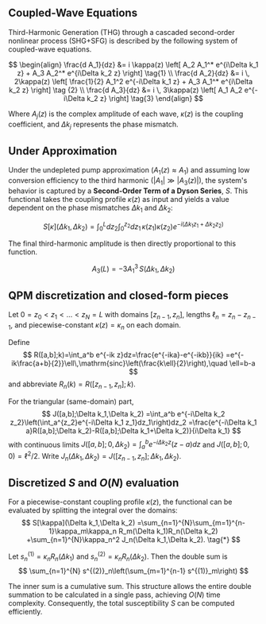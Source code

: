 ## Coupled-Wave Equations

Third-Harmonic Generation (THG) through a cascaded second-order nonlinear process (SHG+SFG) is described by the following system of coupled-wave equations.

$$
\begin{align}
\frac{d A_1}{dz} &= i \kappa(z) \left[ A_2 A_1^* e^{i\Delta k_1 z} + A_3 A_2^* e^{i\Delta k_2 z} \right] \tag{1} \\
\frac{d A_2}{dz} &= i \, 2\kappa(z) \left[ \frac{1}{2} A_1^2 e^{-i\Delta k_1 z} + A_3 A_1^* e^{i\Delta k_2 z} \right] \tag {2} \\
\frac{d A_3}{dz} &= i \, 3\kappa(z) \left[ A_1 A_2 e^{-i\Delta k_2 z} \right] \tag{3}
\end{align}
$$

Where $A_j(z)$ is the complex amplitude of each wave, $\kappa(z)$ is the coupling coefficient, and $\Delta k_j$ represents the phase mismatch.

## Under Approximation
Under the undepleted pump approximation ($A_1(z) \approx A_1$) and assuming low conversion efficiency to the third harmonic ($|A_1| \gg |A_3(z)|$), the system's behavior is captured by a **Second-Order Term of a Dyson Series**, $S$. This functional takes the coupling profile $\kappa(z)$ as input and yields a value dependent on the phase mismatches $\Delta k_1$ and $\Delta k_2$:

$$
S[\kappa](\Delta k_1, \Delta k_2) = \int_0^L dz_2 \int_0^{z_2} dz_1 \, \kappa(z_1) \kappa(z_2) e^{-i(\Delta k_1 z_1 + \Delta k_2 z_2)}
$$

The final third-harmonic amplitude is then directly proportional to this function.

$$
A_3(L) = -3 A_1^3 \, S(\Delta k_1, \Delta k_2)
$$

## QPM discretization and closed-form pieces

Let $0=z_0<z_1<\dots<z_N=L$ with domains $[z_{n-1},z_n]$, lengths $\ell_n=z_n-z_{n-1}$, and piecewise-constant $\kappa(z)=\kappa_n$ on each domain.

Define
$$
R([a,b];k)=\int_a^b e^{-ik z}dz=\frac{e^{-ika}-e^{-ikb}}{ik}
=e^{-ik\frac{a+b}{2}}\ell\,\mathrm{sinc}\left(\frac{k\ell}{2}\right),\quad \ell=b-a
$$
and abbreviate $R_n(k)=R([z_{n-1},z_n];k)$.

For the triangular (same-domain) part,
$$
J([a,b];\Delta k_1,\Delta k_2)
=\int_a^b e^{-i\Delta k_2 z_2}\left(\int_a^{z_2}e^{-i\Delta k_1 z_1}dz_1\right)dz_2
=\frac{e^{-i\Delta k_1 a}R([a,b];\Delta k_2)-R([a,b];\Delta k_1+\Delta k_2)}{i\Delta k_1}
$$
with continuous limits $J([a,b];0,\Delta k_2) = \int_a^b e^{-i\Delta k_2 z}(z-a)dz$ and $J([a,b];0,0)=\ell^2/2$.
Write $J_n(\Delta k_1,\Delta k_2)=J([z_{n-1},z_n];\Delta k_1,\Delta k_2)$.

## Discretized $S$ and $O(N)$ evaluation

For a piecewise-constant coupling profile $\kappa(z)$, the functional can be evaluated by splitting the integral over the domains:
$$
S[\kappa](\Delta k_1,\Delta k_2)
=\sum_{n=1}^{N}\sum_{m=1}^{n-1}\kappa_m\kappa_n R_m(\Delta k_1)R_n(\Delta k_2)
+\sum_{n=1}^{N}\kappa_n^2 J_n(\Delta k_1,\Delta k_2).
\tag{*}
$$

Let $s^{(1)}_n=\kappa_n R_n(\Delta k_1)$ and $s^{(2)}_n=\kappa_n R_n(\Delta k_2)$. Then the double sum is
$$
\sum_{n=1}^{N} s^{(2)}_n\left(\sum_{m=1}^{n-1} s^{(1)}_m\right)
$$

The inner sum is a cumulative sum. This structure allows the entire double summation to be calculated in a single pass, achieving $O(N)$ time complexity. Consequently, the total susceptibility $S$ can be computed efficiently.
